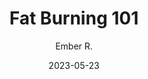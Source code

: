 ---
title: Fat Burning 101
description: This is a test
author: Ember R.
date: 2023-05-23
tags:
  - featured
category: article
image: ./assets/images/featured/featured-3.jpg
imageAlt: This is a test
articleNumber: 3
---